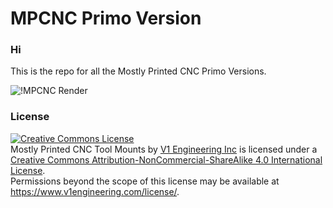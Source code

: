 # MPCNC Primo Version

### Hi

This is the repo for all the Mostly Printed CNC Primo Versions.

![!MPCNC Render](https://www.v1engineering.com/wp-content/uploads/2020/06/Primo-scaled.jpg)

### License
<a rel="license" href="http://creativecommons.org/licenses/by-nc-sa/4.0/"><img alt="Creative Commons License" style="border-width:0" src="https://i.creativecommons.org/l/by-nc-sa/4.0/88x31.png" /></a><br /><span xmlns:dct="http://purl.org/dc/terms/" href="http://purl.org/dc/dcmitype/InteractiveResource" property="dct:title" rel="dct:type">Mostly Printed CNC Tool Mounts</span> by <a xmlns:cc="http://creativecommons.org/ns#" href="https://www.v1engineering.com/" property="cc:attributionName" rel="cc:attributionURL">V1 Engineering Inc</a> is licensed under a <a rel="license" href="http://creativecommons.org/licenses/by-nc-sa/4.0/">Creative Commons Attribution-NonCommercial-ShareAlike 4.0 International License</a>.<br />Permissions beyond the scope of this license may be available at <a xmlns:cc="http://creativecommons.org/ns#" href="https://www.v1engineering.com/license/" rel="cc:morePermissions">https://www.v1engineering.com/license/</a>.
